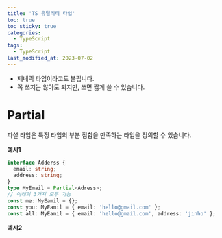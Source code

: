 ```yaml
---
title: 'TS 유틸리티 타입'
toc: true
toc_sticky: true
categories:
  - TypeScript
tags:
  - TypeScript
last_modified_at: 2023-07-02
---
```


- 제네릭 타입이라고도 불립니다.
- 꼭 쓰지는 않아도 되지만, 쓰면 짧게 쓸 수 있습니다.

# Partial

파셜 타입은 특정 타입의 부분 집합을 만족하는 타입을 정의할 수 있습니다.

**예시1**

```ts
interface Adderss {
  email: string;
  address: string;
}
type MyEmail = Partial<Adress>;
// 아래의 3가지 모두 가능
const me: MyEamil = {};
const you: MyEamil = { email: 'hello@gmail.com' };
const all: MyEamil = { email: 'hello@gmail.com', address: 'jinho' };
```

**예시2**

```ts

```
